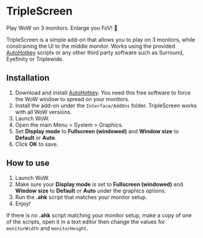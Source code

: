 TripleScreen
============

Play WoW on 3 monitors. Enlarge you FoV! 🍆

TripleScreen is a simple add-on that allows you to play on 3 monitors, while constraining the UI to the middle monitor. Works using the provided [AutoHotkey](https://www.autohotkey.com/) scripts or any other third party software such as Surround, Eyefinity or Triplewide.

Installation
------------
1. Download and install [AutoHotkey](https://www.autohotkey.com/). You need this free software to force the WoW window to spread on your monitors.
2. Install the add-on under the `Interface/AddOns` folder. TripleScreen works with all WoW versions.
3. Launch WoW.
4. Open the main Menu > System > Graphics.
5. Set **Display mode** to **Fullscreen (windowed)** and **Window size** to **Default** or **Auto**.
6. Click **OK** to save.

How to use
----------
1. Launch WoW.
2. Make sure your **Display mode** is set to **Fullscreen (windowed)** and **Window size** to **Default** or **Auto** under the graphics options.
3. Run the **.ahk** script that matches your monitor setup.
4. Enjoy!

If there is no **.ahk** script matching your monitor setup, make a copy of one of the scripts, open it in a text editor then change the values for `monitorWidth` and `monitorHeight`.